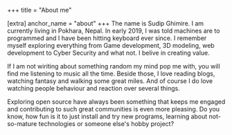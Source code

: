 +++
title = "About me"

[extra]
anchor_name = "about"
+++
The name is Sudip Ghimire. I am currently living in Pokhara, Nepal. In early 2019, I was told machines are to programmed and I have been hitting keyboard ever since.
I remember myself exploring everything from Game development, 3D modeling, web development to Cyber Security and what not.
I belive in creating value.


If I am not wiriting about something random my mind pop me with, you will find me listening to music all the time.
Beside those, I love reading blogs, watching fantasy and walking some great miles. And of course I do love watching people behaviour and reaction over several things.


Exploring open source have always been something that keeps me engaged and contributing to such great communities is even more pleasing.
Do you know, how fun is it to just install and try new programs, learning about not-so-mature technologies or someone else's hobby project?
